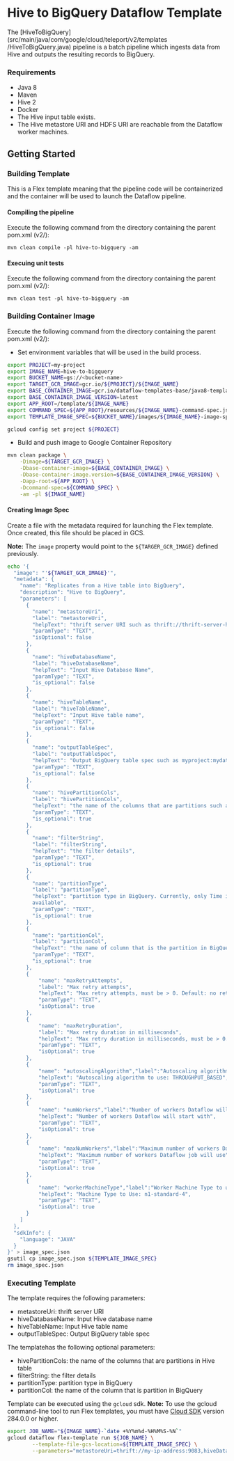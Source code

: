 # Hive to BigQuery Dataflow Template

The [HiveToBigQuery](src/main/java/com/google/cloud/teleport/v2/templates
/HiveToBigQuery.java) pipeline is a
batch pipeline which ingests data from Hive and outputs
 the resulting records to BigQuery.

### Requirements
* Java 8
* Maven
* Hive 2
* Docker
* The Hive input table exists.
* The Hive metastore URI and HDFS URI are reachable from the Dataflow worker
 machines.

## Getting Started
### Building Template
This is a Flex template meaning that the pipeline code will be containerized and the container will be used to launch the Dataflow pipeline.

#### Compiling the pipeline
Execute the following command from the directory containing the parent pom.xml (v2/):

```shell script
mvn clean compile -pl hive-to-bigquery -am
```

#### Execuing unit tests
Execute the following command from the directory containing the parent pom.xml (v2/):

```shell script
mvn clean test -pl hive-to-bigquery -am
```

### Building Container Image
Execute the following command from the directory containing the parent pom.xml (v2/):
* Set environment variables that will be used in the build process.

```sh
export PROJECT=my-project
export IMAGE_NAME=hive-to-bigquery
export BUCKET_NAME=gs://<bucket-name>
export TARGET_GCR_IMAGE=gcr.io/${PROJECT}/${IMAGE_NAME}
export BASE_CONTAINER_IMAGE=gcr.io/dataflow-templates-base/java8-template-launcher-base
export BASE_CONTAINER_IMAGE_VERSION=latest
export APP_ROOT=/template/${IMAGE_NAME}
export COMMAND_SPEC=${APP_ROOT}/resources/${IMAGE_NAME}-command-spec.json
export TEMPLATE_IMAGE_SPEC=${BUCKET_NAME}/images/${IMAGE_NAME}-image-spec.json

gcloud config set project ${PROJECT}
```
* Build and push image to Google Container Repository
```sh
mvn clean package \
    -Dimage=${TARGET_GCR_IMAGE} \
    -Dbase-container-image=${BASE_CONTAINER_IMAGE} \
    -Dbase-container-image.version=${BASE_CONTAINER_IMAGE_VERSION} \
    -Dapp-root=${APP_ROOT} \
    -Dcommand-spec=${COMMAND_SPEC} \
    -am -pl ${IMAGE_NAME}
```

#### Creating Image Spec
Create a file with the metadata required for launching the Flex template. Once created, this file should
be placed in GCS.

__Note:__ The ```image``` property would point to the ```${TARGER_GCR_IMAGE}``` defined previously.

```sh
echo '{
  "image": "'${TARGET_GCR_IMAGE}'",
  "metadata": {
    "name": "Replicates from a Hive table into BigQuery",
    "description": "Hive to BigQuery",
    "parameters": [
      {
        "name": "metastoreUri",
        "label": "metastoreUri",
        "helpText": "thrift server URI such as thrift://thrift-server-host:port",
        "paramType": "TEXT",
        "isOptional": false
      },
      {
        "name": "hiveDatabaseName",
        "label": "hiveDatabaseName",
        "helpText": "Input Hive Database Name",
        "paramType": "TEXT",
        "is_optional": false
      },
      {
        "name": "hiveTableName",
        "label": "hiveTableName",
        "helpText": "Input Hive table name",
        "paramType": "TEXT",
        "is_optional": false
      },
      {
        "name": "outputTableSpec",
        "label": "outputTableSpec",
        "helpText": "Output BigQuery table spec such as myproject:mydataset.mytable",
        "paramType": "TEXT",
        "is_optional": false
      },
      {
        "name": "hivePartitionCols",
        "label": "hivePartitionCols",
        "helpText": "the name of the columns that are partitions such as [\"col1\", \"col2\"]",
        "paramType": "TEXT",
        "is_optional": true
      },
      {
        "name": "filterString",
        "label": "filterString",
        "helpText": "the filter details",
        "paramType": "TEXT",
        "is_optional": true
      },
      {
        "name": "partitionType",
        "label": "partitionType",
        "helpText": "partition type in BigQuery. Currently, only Time is
        available",
        "paramType": "TEXT",
        "is_optional": true
      },
      {
        "name": "partitionCol",
        "label": "partitionCol",
        "helpText": "the name of column that is the partition in BigQuery",
        "paramType": "TEXT",
        "is_optional": true
      },
      {
          "name": "maxRetryAttempts",
          "label": "Max retry attempts",
          "helpText": "Max retry attempts, must be > 0. Default: no retries",
          "paramType": "TEXT",
          "isOptional": true
      },
      {
          "name": "maxRetryDuration",
          "label": "Max retry duration in milliseconds",
          "helpText": "Max retry duration in milliseconds, must be > 0. Default: no retries",
          "paramType": "TEXT",
          "isOptional": true
      },
      {
          "name": "autoscalingAlgorithm","label":"Autoscaling algorithm to use",
          "helpText": "Autoscaling algorithm to use: THROUGHPUT_BASED",
          "paramType": "TEXT",
          "isOptional": true
      },
      {
          "name": "numWorkers","label":"Number of workers Dataflow will start with",
          "helpText": "Number of workers Dataflow will start with",
          "paramType": "TEXT",
          "isOptional": true
      },
      {
          "name": "maxNumWorkers","label":"Maximum number of workers Dataflow job will use",
          "helpText": "Maximum number of workers Dataflow job will use",
          "paramType": "TEXT",
          "isOptional": true
      },
      {
          "name": "workerMachineType","label":"Worker Machine Type to use in Dataflow Job",
          "helpText": "Machine Type to Use: n1-standard-4",
          "paramType": "TEXT",
          "isOptional": true
      }
    ]
  },
  "sdkInfo": {
    "language": "JAVA"
  }
}' > image_spec.json
gsutil cp image_spec.json ${TEMPLATE_IMAGE_SPEC}
rm image_spec.json
```

### Executing Template

The template requires the following parameters:

* metastoreUri: thrift server URI
* hiveDatabaseName: Input Hive database name
* hiveTableName: Input Hive table name
* outputTableSpec: Output BigQuery table spec

The templatehas the following optional parameters:
* hivePartitionCols: the name of the columns that are partitions in Hive table
* filterString: the filter details
* partitionType: partition type in BigQuery
* partitionCol: the name of the column that is partition in BigQuery

Template can be executed using the ```gcloud``` sdk.
__**Note:**__ To use the gcloud command-line tool to run Flex templates, you must have [Cloud SDK](https://cloud.google.com/sdk/downloads) version 284.0.0 or higher.

```sh
export JOB_NAME="${IMAGE_NAME}-`date +%Y%m%d-%H%M%S-%N`"
gcloud dataflow flex-template run ${JOB_NAME} \
        --template-file-gcs-location=${TEMPLATE_IMAGE_SPEC} \
        --parameters="metastoreUri=thrift://my-ip-address:9083,hiveDatabaseName=myhivedbname,hiveTableName=myhivetable,outputTableSpec=my-project:my_dataset.my_table"
```
